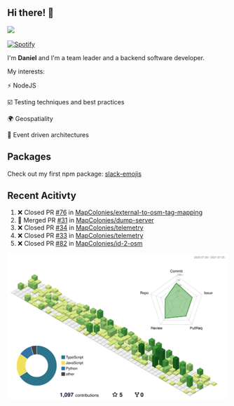 ## Hi there! 👋

<p>
  <img src="https://github-readme-stats.vercel.app/api?username=syncush&theme=tokyonight">
</p>

[![Spotify](https://novatorem-rust.vercel.app/api/spotify)](https://open.spotify.com/user/syncush)

I'm **Daniel** and I'm a team leader and a backend software developer.

My interests:

⚡ NodeJS

☑️ Testing techniques and best practices

🌍 Geospatiality

🧠 Event driven architectures

## Packages
Check out my first npm package: [slack-emojis](https://www.npmjs.com/package/slack-emojis)

## Recent Acitivty
<!--START_SECTION:activity-->
1. ❌ Closed PR [#76](https://github.com/MapColonies/external-to-osm-tag-mapping/pull/76) in [MapColonies/external-to-osm-tag-mapping](https://github.com/MapColonies/external-to-osm-tag-mapping)
2. 🎉 Merged PR [#31](https://github.com/MapColonies/dump-server/pull/31) in [MapColonies/dump-server](https://github.com/MapColonies/dump-server)
3. ❌ Closed PR [#34](https://github.com/MapColonies/telemetry/pull/34) in [MapColonies/telemetry](https://github.com/MapColonies/telemetry)
4. ❌ Closed PR [#33](https://github.com/MapColonies/telemetry/pull/33) in [MapColonies/telemetry](https://github.com/MapColonies/telemetry)
5. ❌ Closed PR [#82](https://github.com/MapColonies/id-2-osm/pull/82) in [MapColonies/id-2-osm](https://github.com/MapColonies/id-2-osm)
<!--END_SECTION:activity-->

![contrib](./profile-3d-contrib/profile-green-animate.svg)

